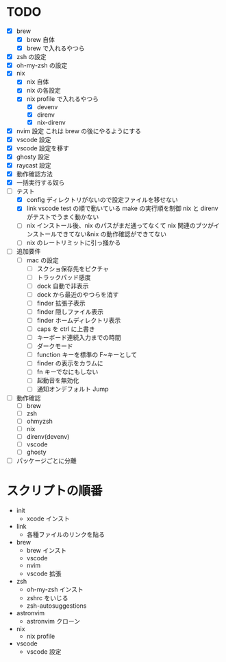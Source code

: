 # TODO

- [x] brew
  - [x] brew 自体
  - [x] brew で入れるやつら
- [x] zsh の設定
- [x] oh-my-zsh の設定
- [x] nix
  - [x] nix 自体
  - [x] nix の各設定
  - [x] nix profile で入れるやつら
    - [x] devenv
    - [x] direnv
    - [x] nix-direnv
- [x] nvim 設定 これは brew の後にやるようにする
- [x] vscode 設定
- [x] vscode 設定を移す
- [x] ghosty 設定
- [x] raycast 設定
- [x] 動作確認方法
- [x] 一括実行する奴ら
- [ ] テスト
  - [x] config ディレクトリがないので設定ファイルを移せない
  - [x] link vscode test の順で動いている make の実行順を制御 nix と direnv がテストでうまく動かない
  - [ ] nix インストール後、nix のパスがまだ通ってなくて nix 関連のブツがインストールできてない&nix の動作確認ができてない
  - [ ] nix のレートリミットに引っ掻かる
- [ ] 追加要件
  - [ ] mac の設定
    - [ ] スクショ保存先をピクチャ
    - [ ] トラックパッド感度
    - [ ] dock 自動で非表示
    - [ ] dock から最近のやつらを消す
    - [ ] finder 拡張子表示
    - [ ] finder 隠しファイル表示
    - [ ] finder ホームディレクトリ表示
    - [ ] caps を ctrl に上書き
    - [ ] キーボード連続入力までの時間
    - [ ] ダークモード
    - [ ] function キーを標準の F~キーとして
    - [ ] finder の表示をカラムに
    - [ ] fn キーでなにもしない
    - [ ] 起動音を無効化
    - [ ] 通知オンデフォルト Jump
- [ ] 動作確認
  - [ ] brew
  - [ ] zsh
  - [ ] ohmyzsh
  - [ ] nix
  - [ ] direnv(devenv)
  - [ ] vscode
  - [ ] ghosty
  <!-- - [ ] raycast -->
- [ ] パッケージごとに分離

# スクリプトの順番

- init
  - xcode インスト
- link
  - 各種ファイルのリンクを貼る
- brew
  - brew インスト
  - vscode
  - nvim
  - vscode 拡張
- zsh
  - oh-my-zsh インスト
  - zshrc をいじる
  - zsh-autosuggestions
- astronvim
  - astronvim クローン
- nix
  - nix profile
- vscode
  - vscode 設定
